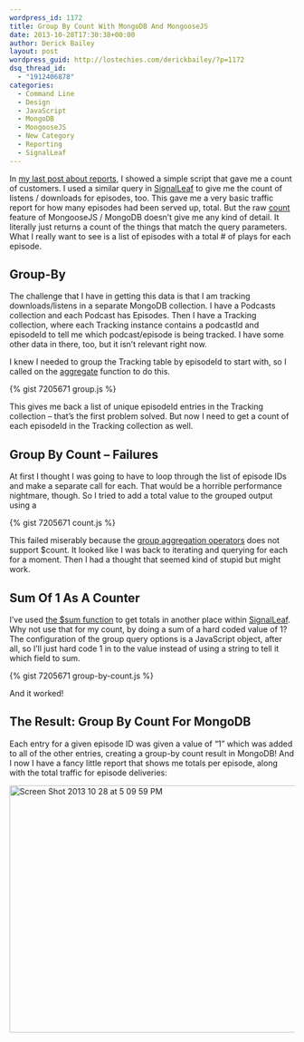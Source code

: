 ```yaml
---
wordpress_id: 1172
title: Group By Count With MongoDB And MongooseJS
date: 2013-10-28T17:30:38+00:00
author: Derick Bailey
layout: post
wordpress_guid: http://lostechies.com/derickbailey/?p=1172
dsq_thread_id:
  - "1912406878"
categories:
  - Command Line
  - Design
  - JavaScript
  - MongoDB
  - MongooseJS
  - New Category
  - Reporting
  - SignalLeaf
---
```

In [my last post about reports](https://lostechies.com/derickbailey/2013/10/18/minimum-viable-reports-a-nodejs-script-and-console-log/), I showed a simple script that gave me a count of customers. I used a similar query in [SignalLeaf](http://signalleaf.com) to give me the count of listens / downloads for episodes, too. This gave me a very basic traffic report for how many episodes had been served up, total. But the raw [count](http://mongoosejs.com/docs/api.html#model_Model.count) feature of MongooseJS / MongoDB doesn&#8217;t give me any kind of detail. It literally just returns a count of the things that match the query parameters. What I really want to see is a list of episodes with a total # of plays for each episode.

## Group-By

The challenge that I have in getting this data is that I am tracking downloads/listens in a separate MongoDB collection. I have a Podcasts collection and each Podcast has Episodes. Then I have a Tracking collection, where each Tracking instance contains a podcastId and episodeId to tell me which podcast/episode is being tracked. I have some other data in there, too, but it isn&#8217;t relevant right now. 

I knew I needed to group the Tracking table by episodeId to start with, so I called on the [aggregate](http://mongoosejs.com/docs/api.html#model_Model.aggregate) function to do this. 

{% gist 7205671 group.js %}

This gives me back a list of unique episodeId entries in the Tracking collection &#8211; that&#8217;s the first problem solved. But now I need to get a count of each episodeId in the Tracking collection as well.

## Group By Count &#8211; Failures

At first I thought I was going to have to loop through the list of episode IDs and make a separate call for each. That would be a horrible performance nightmare, though. So I tried to add a total value to the grouped output using a 

{% gist 7205671 count.js %}

This failed miserably because the [group aggregation operators](http://docs.mongodb.org/manual/reference/operator/aggregation-group/) does not support $count. It looked like I was back to iterating and querying for each for a moment. Then I had a thought that seemed kind of stupid but might work.

## Sum Of 1 As A Counter

I&#8217;ve used [the $sum function](http://docs.mongodb.org/manual/reference/operator/aggregation/sum/#grp._S_sum) to get totals in another place within [SignalLeaf](http://signalleaf.com). Why not use that for my count, by doing a sum of a hard coded value of 1? The configuration of the group query options is a JavaScript object, after all, so I&#8217;ll just hard code 1 in to the value instead of using a string to tell it which field to sum.

{% gist 7205671 group-by-count.js %}

And it worked!

## The Result: Group By Count For MongoDB

Each entry for a given episode ID was given a value of &#8220;1&#8221; which was added to all of the other entries, creating a group-by count result in MongoDB! And I now I have a fancy little report that shows me totals per episode, along with the total traffic for episode deliveries:

<img src="https://lostechies.com/content/derickbailey/uploads/2013/10/Screen-Shot-2013-10-28-at-5.09.59-PM.png" alt="Screen Shot 2013 10 28 at 5 09 59 PM" width="600" height="436" border="0" />
